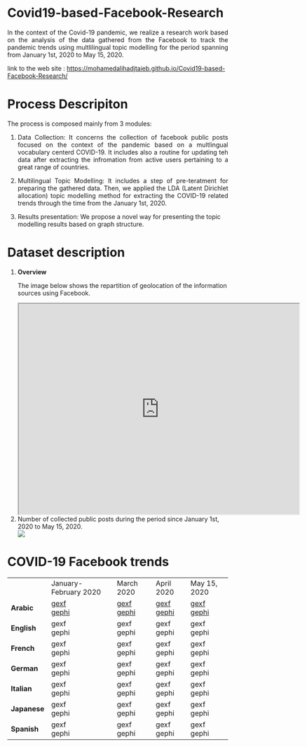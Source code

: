 # Covid19-based-Facebook-Research
<p align="justify">In the context of the Covid-19 pandemic, we realize a research work based on the analysis of the data gathered from the Facebook to track the pandemic trends using multlilingual topic modelling for the period spanning from January 1st, 2020 to May 15, 2020.</p>

link to the web site :  https://mohamedalihadjtaieb.github.io/Covid19-based-Facebook-Research/

# Process Descripiton

The process is composed mainly from 3 modules:
<ol>
 <li><p align="justify">Data Collection: It concerns the collection of facebook public posts focused on the context of the pandemic based on a multlingual vocabulary centerd COVID-19. It includes also a routine for updating teh data after extracting the infromation from active users pertaining to a great range of countries.</p></li>
 <li><p align="justify">Multilingual Topic Modelling: It includes a step of pre-teratment for preparing the gathered data. Then, we applied the LDA (Latent Dirichlet allocation) topic modelling method for extracting the COVID-19 related trends through the time from the January 1st, 2020.</p></li>
 <li><p>Results presentation: We propose a novel way for presenting the topic modelling results based on graph structure.</p> </li>
 </ol>

# Dataset description

 <ol>
  <li><b>Overview</b></li>
 
 The image below shows the repartition of geolocation of the information sources using Facebook.
  
 <iframe src="https://www.google.com/maps/d/u/0/embed?mid=1yioy-DZ-7ZX6kMLHMMKJpcHYlhLqbnZQ" width="640" height="480"></iframe>
  
<!--![Image description](https://user-images.githubusercontent.com/19282671/82613476-a823c300-9bc5-11ea-93ec-ecfadee607fc.png)-->
<li>Number of collected public posts during the period since January 1st, 2020 to May 15, 2020.</li>

<img src="https://user-images.githubusercontent.com/19282671/82613476-a823c300-9bc5-11ea-93ec-ecfadee607fc.png">
</ol> 

# COVID-19 Facebook trends

<table>
 <tr><td></td><td>January-February 2020</td><td>March 2020</td><td>April 2020</td><td>May 15, 2020</td></tr>
 <tr><td><b>Arabic</b></td><td><a href="https://github.com/MohamedAliHadjTaieb/Covid19-based-Facebook-Research/blob/master/GraphRepresentation/Arabic/Output_29-2_ar.gexf">gexf</a><br><a href="https://github.com/MohamedAliHadjTaieb/Covid19-based-Facebook-Research/blob/master/GraphRepresentation/Arabic/Covid_19.zip-29-2_ar_FB.gephi">gephi</a></td><td><a href="https://github.com/MohamedAliHadjTaieb/Covid19-based-Facebook-Research/blob/master/GraphRepresentation/Arabic/Output-31-3_ar.gexf">gexf</a><br><a href="https://github.com/MohamedAliHadjTaieb/Covid19-based-Facebook-Research/blob/master/GraphRepresentation/Arabic/Covid_19.zip-31-3_ar_FB.gephi">gephi</a></td><td><a href="https://github.com/MohamedAliHadjTaieb/Covid19-based-Facebook-Research/blob/master/GraphRepresentation/Arabic/Output_30-4_ar.gexf">gexf</a><br><a href="https://github.com/MohamedAliHadjTaieb/Covid19-based-Facebook-Research/blob/master/GraphRepresentation/Arabic/Covid_19.zip-30-4_ar_FB.gephi">gephi</a></td><td><a href="https://github.com/MohamedAliHadjTaieb/Covid19-based-Facebook-Research/blob/master/GraphRepresentation/Arabic/Output_15-5_ar.gexf">gexf</a><br><a href="https://github.com/MohamedAliHadjTaieb/Covid19-based-Facebook-Research/blob/master/GraphRepresentation/Arabic/Covid_19.zip-15-5_ar_FB.gephi">gephi</a></td></tr>
 <tr><td><b>English</b></td><td>gexf<br>gephi</td><td>gexf<br>gephi</td><td>gexf<br>gephi</td><td>gexf<br>gephi</td></tr>
 <tr><td><b>French</b></td><td>gexf<br>gephi</td><td>gexf<br>gephi</td><td>gexf<br>gephi</td><td>gexf<br>gephi</td></tr>
 <tr><td><b>German</b></td><td>gexf<br>gephi</td><td>gexf<br>gephi</td><td>gexf<br>gephi</td><td>gexf<br>gephi</td></tr>
 <tr><td><b>Italian</b></td><td>gexf<br>gephi</td><td>gexf<br>gephi</td><td>gexf<br>gephi</td><td>gexf<br>gephi</td></tr>
 <tr><td><b>Japanese</b></td><td>gexf<br>gephi</td><td>gexf<br>gephi</td><td>gexf<br>gephi</td><td>gexf<br>gephi</td></tr>
 <tr><td><b>Spanish</b></td><td>gexf<br>gephi</td><td>gexf<br>gephi</td><td>gexf<br>gephi</td><td>gexf<br>gephi</td></tr>
 </table>

